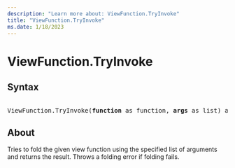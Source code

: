 ```yaml
---
description: "Learn more about: ViewFunction.TryInvoke"
title: "ViewFunction.TryInvoke"
ms.date: 1/18/2023
---
```

# ViewFunction.TryInvoke

## Syntax

<pre> 
ViewFunction.TryInvoke(<b>function</b> as function, <b>args</b> as list) as any
</pre>

## About

Tries to fold the given view function using the specified list of arguments and returns the result. Throws a folding error if folding fails.
